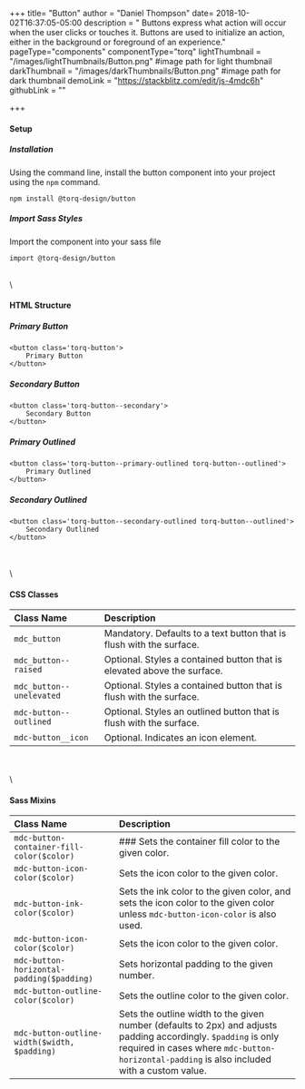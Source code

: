 +++
title= "Button"
author = "Daniel Thompson"
date= 2018-10-02T16:37:05-05:00
description = " Buttons express what action will occur when the user clicks or touches it. Buttons are used to initialize an action, either in the background or foreground of an experience."
pageType="components"
componentType="torq"
lightThumbnail = "/images/lightThumbnails/Button.png"  #image path for light thumbnail
darkThumbnail = "/images/darkThumbnails/Button.png"     #image path for dark thumbnail 
demoLink = "https://stackblitz.com/edit/js-4mdc6h"
githubLink = ""

+++



#### Setup

##### Installation
Using the command line, install the button component into your project using the `npm` command.
    
    npm install @torq-design/button


##### Import Sass Styles
Import the component into your sass file 

    import @torq-design/button

\
\
#### HTML Structure 
##### Primary Button

    <button class='torq-button'>
        Primary Button
    </button>


##### Secondary Button

    <button class='torq-button--secondary'>
        Secondary Button
    </button>


##### Primary Outlined

    <button class='torq-button--primary-outlined torq-button--outlined'>
        Primary Outlined
    </button>


##### Secondary Outlined
    <button class='torq-button--secondary-outlined torq-button--outlined'>
        Secondary Outlined
    </button>
\
\
\



#### CSS Classes

| Class Name |  Description |
|:--|:--|
| `mdc_button`| Mandatory. Defaults to a text button that is flush with the surface. |
| `mdc_button--raised` |  Optional. Styles a contained button that is elevated above the surface. |
| `mdc_button--unelevated`| Optional. Styles a contained button that is flush with the surface. |
| `mdc-button--outlined`| Optional. Styles an outlined button that is flush with the surface. |
| `mdc-button__icon`| Optional. Indicates an icon element.|

\
\
\

#### Sass Mixins

| Class Name |  Description |
|:--|:--|
| `mdc-button-container-fill-color($color)`| ### Sets the container fill color to the given color.|
| `mdc-button-icon-color($color)`|  Sets the icon color to the given color.|
| `mdc-button-ink-color($color)` | Sets the ink color to the given color, and sets the icon color to the given color unless `mdc-button-icon-color` is also used. |
|`mdc-button-icon-color($color)`|  Sets the icon color to the given color.|
|`mdc-button-horizontal-padding($padding)`|  Sets horizontal padding to the given number.|
|`mdc-button-outline-color($color)`|  Sets the outline color to the given color.|
|`mdc-button-outline-width($width, $padding)`|  Sets the outline width to the given number (defaults to 2px) and adjusts padding accordingly. `$padding` is only required in cases where `mdc-button-horizontal-padding` is also included with a custom value.|



